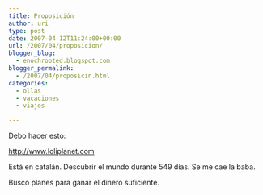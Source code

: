 ```yaml
---
title: Proposición
author: uri
type: post
date: 2007-04-12T11:24:00+00:00
url: /2007/04/proposicion/
blogger_blog:
  - enochrooted.blogspot.com
blogger_permalink:
  - /2007/04/proposicin.html
categories:
  - ollas
  - vacaciones
  - viajes

---
```

Debo hacer esto:

<http://www.loliplanet.com>

Está en catalán. Descubrir el mundo durante 549 días. Se me cae la baba.

Busco planes para ganar el dinero suficiente.